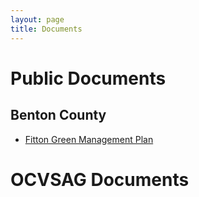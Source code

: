 ```yaml
---
layout: page
title: Documents
---
```


# Public Documents

## Benton County
* [Fitton Green Management Plan](/assets/pubdocs/benton/fittongreenplan.pdf)

# OCVSAG Documents
